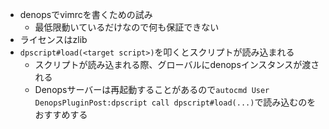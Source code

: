 - denopsでvimrcを書くための試み
  - 最低限動いているだけなので何も保証できない
- ライセンスはzlib
- `dpscript#load(<target script>)`を叩くとスクリプトが読み込まれる
  - スクリプトが読み込まれる際、グローバルにdenopsインスタンスが渡される
  - Denopsサーバーは再起動することがあるので`autocmd User DenopsPluginPost:dpscript call dpscript#load(...)`で読み込むのをおすすめする

